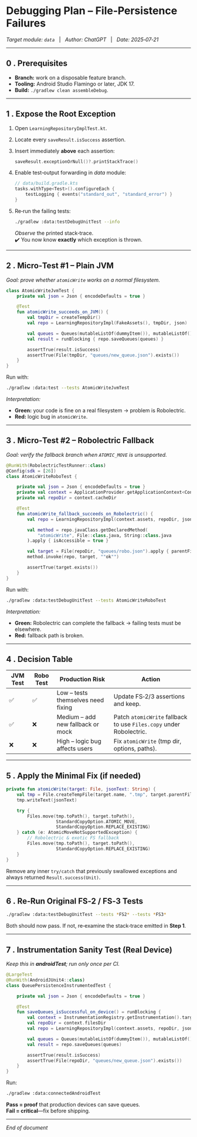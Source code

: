 # Debugging Plan – File‑Persistence Failures

*Target module: `data`*   |   *Author: ChatGPT*   |   *Date: 2025‑07‑21*

---

## 0 . Prerequisites

* **Branch:** work on a disposable feature branch.
* **Tooling:** Android Studio Flamingo or later, JDK 17.
* **Build:** `./gradlew clean assembleDebug`.

---

## 1 . Expose the Root Exception

1. Open `LearningRepositoryImplTest.kt`.
2. Locate every `saveResult.isSuccess` assertion.
3. Insert immediately **above** each assertion:

   ```kotlin
   saveResult.exceptionOrNull()?.printStackTrace()
   ```

4. Enable test‐output forwarding in *data* module:

   ```kotlin
   // data/build.gradle.kts
   tasks.withType<Test>().configureEach {
       testLogging { events("standard_out", "standard_error") }
   }
   ```

5. Re‑run the failing tests:

   ```bash
   ./gradlew :data:testDebugUnitTest --info
   ```

   *Observe* the printed stack‑trace.  
   ✔️ You now know **exactly** which exception is thrown.

---

## 2 . Micro‑Test #1 – Plain JVM

*Goal: prove whether `atomicWrite` works on a normal filesystem.*

```kotlin
class AtomicWriteJvmTest {
    private val json = Json { encodeDefaults = true }

    @Test
    fun atomicWrite_succeeds_on_JVM() {
        val tmpDir = createTempDir()
        val repo = LearningRepositoryImpl(FakeAssets(), tmpDir, json)

        val queues = Queues(mutableListOf(dummyItem()), mutableListOf())
        val result = runBlocking { repo.saveQueues(queues) }

        assertTrue(result.isSuccess)
        assertTrue(File(tmpDir, "queues/new_queue.json").exists())
    }
}
```

Run with:

```bash
./gradlew :data:test --tests AtomicWriteJvmTest
```

*Interpretation:*  
* **Green:** your code is fine on a real filesystem → problem is Robolectric.  
* **Red:** logic bug in `atomicWrite`.

---

## 3 . Micro‑Test #2 – Robolectric Fallback

*Goal: verify the fallback branch when `ATOMIC_MOVE` is unsupported.*

```kotlin
@RunWith(RobolectricTestRunner::class)
@Config(sdk = [26])
class AtomicWriteRoboTest {

    private val json = Json { encodeDefaults = true }
    private val context = ApplicationProvider.getApplicationContext<Context>()
    private val repoDir = context.cacheDir

    @Test
    fun atomicWrite_fallback_succeeds_on_Robolectric() {
        val repo = LearningRepositoryImpl(context.assets, repoDir, json)

        val method = repo.javaClass.getDeclaredMethod(
            "atomicWrite", File::class.java, String::class.java
        ).apply { isAccessible = true }

        val target = File(repoDir, "queues/robo.json").apply { parentFile!!.mkdirs() }
        method.invoke(repo, target, ""ok"")

        assertTrue(target.exists())
    }
}
```

Run with:

```bash
./gradlew :data:testDebugUnitTest --tests AtomicWriteRoboTest
```

*Interpretation:*  
* **Green:** Robolectric can complete the fallback → failing tests must be elsewhere.  
* **Red:** fallback path is broken.

---

## 4 . Decision Table

| JVM Test | Robo Test | Production Risk | Action |
|----------|-----------|-----------------|--------|
| ✅ | ✅ | Low – tests themselves need fixing | Update FS‑2/3 assertions and keep. |
| ✅ | ❌ | Medium – add new fallback or mock | Patch `atomicWrite` fallback to use `Files.copy` under Robolectric. |
| ❌ | ❌ | High – logic bug affects users | Fix `atomicWrite` (tmp dir, options, paths). |

---

## 5 . Apply the Minimal Fix (if needed)

```kotlin
private fun atomicWrite(target: File, jsonText: String) {
    val tmp = File.createTempFile(target.name, ".tmp", target.parentFile)
    tmp.writeText(jsonText)

    try {
        Files.move(tmp.toPath(), target.toPath(),
                   StandardCopyOption.ATOMIC_MOVE,
                   StandardCopyOption.REPLACE_EXISTING)
    } catch (e: AtomicMoveNotSupportedException) {
        // Robolectric & exotic FS fallback
        Files.move(tmp.toPath(), target.toPath(),
                   StandardCopyOption.REPLACE_EXISTING)
    }
}
```

Remove any inner `try/catch` that previously swallowed exceptions and always returned `Result.success(Unit)`.

---

## 6 . Re‑Run Original FS‑2 / FS‑3 Tests

```bash
./gradlew :data:testDebugUnitTest --tests *FS2* --tests *FS3*
```

Both should now pass. If not, re‑examine the stack‑trace emitted in **Step 1**.

---

## 7 . Instrumentation Sanity Test (Real Device)

*Keep this in **androidTest**; run only once per CI.*

```kotlin
@LargeTest
@RunWith(AndroidJUnit4::class)
class QueuePersistenceInstrumentedTest {

    private val json = Json { encodeDefaults = true }

    @Test
    fun saveQueues_isSuccessful_on_device() = runBlocking {
        val context = InstrumentationRegistry.getInstrumentation().targetContext
        val repoDir = context.filesDir
        val repo = LearningRepositoryImpl(context.assets, repoDir, json)

        val queues = Queues(mutableListOf(dummyItem()), mutableListOf())
        val result = repo.saveQueues(queues)

        assertTrue(result.isSuccess)
        assertTrue(File(repoDir, "queues/new_queue.json").exists())
    }
}
```

Run:

```bash
./gradlew :data:connectedAndroidTest
```

**Pass = proof** that production devices can save queues.  
**Fail = critical**—fix before shipping.

---

*End of document*
